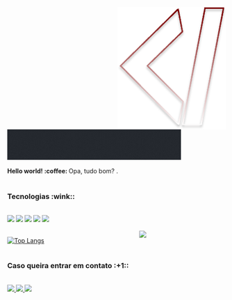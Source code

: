 <img src="logo.svg" width="250px" min-width="250px" max-width="250px" align="right" alt="Logo MateusGonzag">

<img src="logoName.gif">

<br/>

<p><strong>Hello world! :coffee:  </strong> Opa, tudo bom? .</p>

<h1></h1>

<h3>Tecnologias :wink::</h3>

<br/>

<div align="left">
  
  <a alt="HTML">
    <img src="https://img.shields.io/badge/HTML5-E34F26?style=for-the-badge&logo=html5&logoColor=white"/>
  </a>
  
  <a alt="CSS">
    <img src="https://img.shields.io/badge/CSS3-1572B6?style=for-the-badge&logo=css3&logoColor=white"/>
  </a>
  
  <a alt="Javascript">
    <img src="https://img.shields.io/badge/JavaScript-323330?style=for-the-badge&logo=javascript&logoColor=F7DF1E"/>
  </a>
  
  <a alt="Sass">
    <img src="https://img.shields.io/badge/Sass-CC6699?style=for-the-badge&logo=sass&logoColor=white"/>
  </a>
  
  <a alt="React">
    <img src="https://img.shields.io/badge/React-20232A?style=for-the-badge&logo=react&logoColor=61DAFB"/>
  </a>
  
</div>

<br/>

<img src="https://media.tenor.com/jNgKSlUpmkEAAAAC/typing-laptop.gif" width=200px align="right">

[![Top Langs](https://github-readme-stats.vercel.app/api/top-langs/?username=anuraghazra&layout=compact&hide_border=false&title_color=730000&bg_color=00000000&text_color=FFF&card_width=422)](https://github.com/anuraghazra/github-readme-stats)

<h1></h1>

<h3>Caso queira entrar em contato :+1::</h3>

<br/>

<div align="left">
  
  <a href="https://www.instagram.com/" alt="Instagram">
    <img src="https://img.shields.io/badge/-Instagram-730000?style=for-the-badge&logo=Instagram&logoColor=FFF"/>
  </a>
  
  <a href="https://www.linkedin.com" alt="Linkedin">
    <img src="https://img.shields.io/badge/-Linkedin-730000?style=for-the-badge&logo=Linkedin&logoColor=FFF"/>
  </a>
  
  <a href="https://discord.gg/" alt="Discord">
    <img src="https://img.shields.io/badge/-Discord-730000?style=for-the-badge&logo=Discord&logoColor=FFF"/>
  </a>
  
</div>
